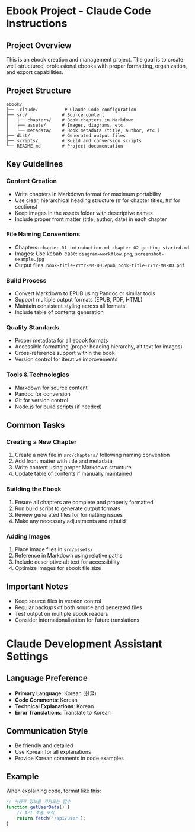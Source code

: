 # Ebook Project - Claude Code Instructions

## Project Overview
This is an ebook creation and management project. The goal is to create well-structured, professional ebooks with proper formatting, organization, and export capabilities.

## Project Structure
```
ebook/
├── .claude/          # Claude Code configuration
├── src/             # Source content
│   ├── chapters/    # Book chapters in Markdown
│   ├── assets/      # Images, diagrams, etc.
│   └── metadata/    # Book metadata (title, author, etc.)
├── dist/            # Generated output files
├── scripts/         # Build and conversion scripts
└── README.md        # Project documentation
```

## Key Guidelines

### Content Creation
- Write chapters in Markdown format for maximum portability
- Use clear, hierarchical heading structure (# for chapter titles, ## for sections)
- Keep images in the assets folder with descriptive names
- Include proper front matter (title, author, date) in each chapter

### File Naming Conventions
- Chapters: `chapter-01-introduction.md`, `chapter-02-getting-started.md`
- Images: Use kebab-case: `diagram-workflow.png`, `screenshot-example.jpg`
- Output files: `book-title-YYYY-MM-DD.epub`, `book-title-YYYY-MM-DD.pdf`

### Build Process
- Convert Markdown to EPUB using Pandoc or similar tools
- Support multiple output formats (EPUB, PDF, HTML)
- Maintain consistent styling across all formats
- Include table of contents generation

### Quality Standards
- Proper metadata for all ebook formats
- Accessible formatting (proper heading hierarchy, alt text for images)
- Cross-reference support within the book
- Version control for iterative improvements

### Tools & Technologies
- Markdown for source content
- Pandoc for conversion
- Git for version control
- Node.js for build scripts (if needed)

## Common Tasks

### Creating a New Chapter
1. Create a new file in `src/chapters/` following naming convention
2. Add front matter with title and metadata
3. Write content using proper Markdown structure
4. Update table of contents if manually maintained

### Building the Ebook
1. Ensure all chapters are complete and properly formatted
2. Run build script to generate output formats
3. Review generated files for formatting issues
4. Make any necessary adjustments and rebuild

### Adding Images
1. Place image files in `src/assets/`
2. Reference in Markdown using relative paths
3. Include descriptive alt text for accessibility
4. Optimize images for ebook file size

## Important Notes
- Keep source files in version control
- Regular backups of both source and generated files
- Test output on multiple ebook readers
- Consider internationalization for future translations

# Claude Development Assistant Settings

## Language Preference
- **Primary Language**: Korean (한글)
- **Code Comments**: Korean
- **Technical Explanations**: Korean
- **Error Translations**: Translate to Korean

## Communication Style
- Be friendly and detailed
- Use Korean for all explanations
- Provide Korean comments in code examples

## Example
When explaining code, format like this:
```javascript
// 사용자 정보를 가져오는 함수
function getUserData() {
    // API 호출 로직
    return fetch('/api/user');
}